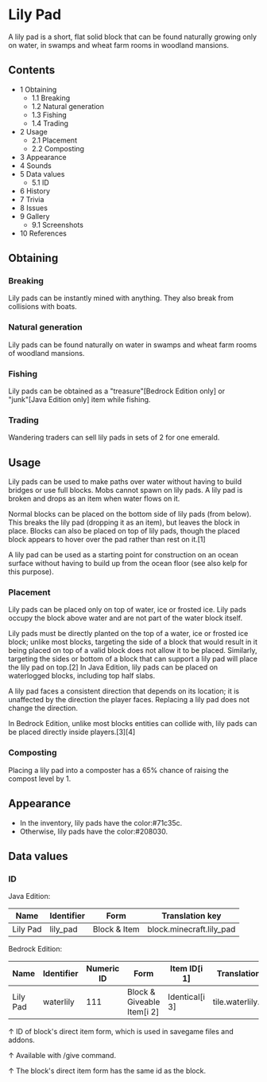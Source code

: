 # Lily Pad
A lily pad is a short, flat solid block that can be found naturally growing only on water, in swamps and wheat farm rooms in woodland mansions.

## Contents
- 1 Obtaining
	- 1.1 Breaking
	- 1.2 Natural generation
	- 1.3 Fishing
	- 1.4 Trading
- 2 Usage
	- 2.1 Placement
	- 2.2 Composting
- 3 Appearance
- 4 Sounds
- 5 Data values
	- 5.1 ID
- 6 History
- 7 Trivia
- 8 Issues
- 9 Gallery
	- 9.1 Screenshots
- 10 References

## Obtaining
### Breaking
Lily pads can be instantly mined with anything. They also break from collisions with boats.

### Natural generation
Lily pads can be found naturally on water in swamps and wheat farm rooms of woodland mansions.


### Fishing
Lily pads can be obtained as a "treasure"‌[Bedrock Edition  only] or "junk"‌[Java Edition  only] item while fishing.

### Trading
Wandering traders can sell lily pads in sets of 2 for one emerald.

## Usage
Lily pads can be used to make paths over water without having to build bridges or use full blocks. Mobs cannot spawn on lily pads. A lily pad is broken and drops as an item when water flows on it.

Normal blocks can be placed on the bottom side of lily pads (from below). This breaks the lily pad (dropping it as an item), but leaves the block in place.  Blocks can also be placed on top of lily pads, though the placed block appears to hover over the pad rather than rest on it.[1]

A lily pad can be used as a starting point for construction on an ocean surface without having to build up from the ocean floor (see also kelp for this purpose).

### Placement
Lily pads can be placed only on top of water, ice or frosted ice. Lily pads occupy the block above water and are not part of the water block itself.

Lily pads must be directly planted on the top of a water, ice or frosted ice block; unlike most blocks, targeting the side of a block that would result in it being placed on top of a valid block does not allow it to be placed. Similarly, targeting the sides or bottom of a block that can support a lily pad will place the lily pad on top.[2] In Java Edition, lily pads can be placed on waterlogged blocks, including top half slabs.

A lily pad faces a consistent direction that depends on its location; it is unaffected by the direction the player faces. Replacing a lily pad does not change the direction.

In Bedrock Edition, unlike most blocks entities can collide with, lily pads can be placed directly inside players.[3][4]

### Composting
Placing a lily pad into a composter has a 65% chance of raising the compost level by 1.

## Appearance
- In the inventory, lily pads have the color:#71c35c.
- Otherwise, lily pads have the color:#208030.

## Data values
### ID
Java Edition:

| Name     | Identifier | Form         | Translation key          |
|----------|------------|--------------|--------------------------|
| Lily Pad | lily_pad   | Block & Item | block.minecraft.lily_pad |

Bedrock Edition:

| Name     | Identifier | Numeric ID | Form                       | Item ID[i 1]   | Translation key     |
|----------|------------|------------|----------------------------|----------------|---------------------|
| Lily Pad | waterlily  | 111        | Block & Giveable Item[i 2] | Identical[i 3] | tile.waterlily.name |


↑ ID of block's direct item form, which is used in savegame files and addons.

↑ Available with /give command.

↑ The block's direct item form has the same id as the block.



